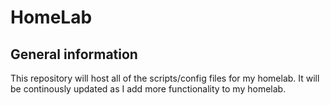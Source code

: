 # HomeLab
## General information
This repository will host all of the scripts/config files for my homelab. It will be continously updated as I add more functionality to my homelab.
